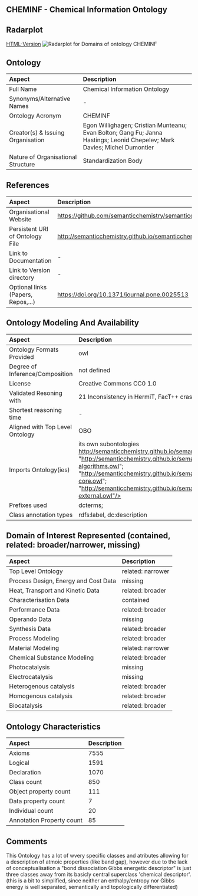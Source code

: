 ## CHEMINF - Chemical Information Ontology


 ## Radarplot 

 [HTML-Version](../radarplots/Radarplot_CHEMINF.html) ![Radarplot for Domains of ontology CHEMINF](../radarplots/Radarplot_CHEMINF.svg) 
## Ontology

|Aspect |Description| 
 |:---|:---|
| Full Name | Chemical Information Ontology |
| Synonyms/Alternative Names | - |
| Ontology Acronym | CHEMINF |
| Creator(s) & Issuing Organisation | Egon Willighagen; Cristian Munteanu; Evan Bolton; Gang Fu; Janna Hastings; Leonid Chepelev; Mark Davies; Michel Dumontier |
| Nature of Organisational Structure | Standardization Body |

## References

|Aspect |Description| 
 |:---|:---|
| Organisational Website | https://github.com/semanticchemistry/semanticchemistry |
| Persistent URI of Ontology File | http://semanticchemistry.github.io/semanticchemistry/ontology/cheminf.owl |
| Link to Documentation | - |
| Link to Version directory | - |
| Optional links (Papers, Repos,...) | https://doi.org/10.1371/journal.pone.0025513 |

## Ontology Modeling And Availability

|Aspect |Description| 
 |:---|:---|
| Ontology Formats Provided | owl |
| Degree of Inference/Composition | not defined |
| License | Creative Commons CC0 1.0  |
| Validated Resoning with | 21 Inconsistency in HermiT, FacT++ crashes Protege |
| Shortest reasoning time | - |
| Aligned with Top Level Ontology | OBO |
| Imports Ontology(ies) | its own subontologies http://semanticchemistry.github.io/semanticchemistry/ontology/cdk.owl"; "http://semanticchemistry.github.io/semanticchemistry/ontology/cheminf-algorithms.owl"; "http://semanticchemistry.github.io/semanticchemistry/ontology/cheminf-core.owl"; "http://semanticchemistry.github.io/semanticchemistry/ontology/cheminf-external.owl"/> |
| Prefixes used | dcterms; |
| Class annotation types | rdfs:label, dc:description |

## Domain of Interest Represented (contained, related: broader/narrower, missing)

|Aspect |Description| 
 |:---|:---|
| Top Level Ontology | related: narrower |
| Process Design, Energy and Cost Data | missing |
| Heat, Transport and Kinetic Data | related: broader |
| Characterisation Data | contained |
| Performance Data | related: broader |
| Operando Data | missing |
| Synthesis Data | related: broader |
| Process Modeling | related: broader |
| Material Modeling | related: narrower |
| Chemical Substance Modeling | related: broader |
| Photocatalysis | missing |
| Electrocatalysis | missing |
| Heterogenous catalysis | related: broader |
| Homogenous catalysis | related: broader |
| Biocatalysis | related: broader |

## Ontology Characteristics

|Aspect |Description| 
 |:---|:---|
| Axioms | 7555 |
| Logical | 1591 |
| Declaration | 1070 |
| Class count | 850 |
| Object property count | 111 |
| Data property count | 7 |
| Individual count | 20 |
| Annotation Property count | 85 |

## Comments

This Ontology has a lot of wvery specific classes and atributes allowing for a description of atmoic properties (like band gap), however due to the lack of conceptualisation a "bond dissociation Gibbs energetic descriptor" is just three classes away from its basicly central superclass 'chemical descriptor'. (this is a bit to simplified, since neither an enthalpy/entropy nor Gibbs energy is well separated, semantically and topologically differentiated)
